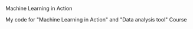 Machine Learning in Action

My code for "Machine Learning in Action" and "Data analysis tool" Course